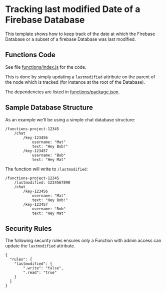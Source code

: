 # Tracking last modified Date of a Firebase Database

This template shows how to keep track of the date at which the Firebase Database or a subset of a firebase Database was last modified.

## Functions Code

See file [functions/index.js](functions/index.js) for the code.

This is done by simply updating a `lastmodified` attribute on the parent of the node which is tracked (for instance at the root of the Database).

The dependencies are listed in [functions/package.json](functions/package.json).

## Sample Database Structure

As an example we'll be using a simple chat database structure:

```
/functions-project-12345
    /chat
        /key-123456
            username: "Mat"
            text: "Hey Bob!"
        /key-123457
            username: "Bob"
            text: "Hey Mat"
```

The function will write to `/lastmodified`:

```
/functions-project-12345
    /lastmodified: 1234567890
    /chat
        /key-123456
            username: "Mat"
            text: "Hey Bob!"
        /key-123457
            username: "Bob"
            text: "Hey Mat"
```

## Security Rules

The following security rules ensures only a Function with admin access can update the `lastmodified` attribute.

```
{
  "rules": {
    "lastmodified": {
        ".write": "false",
        ".read": "true"
    }
  }
}
```
